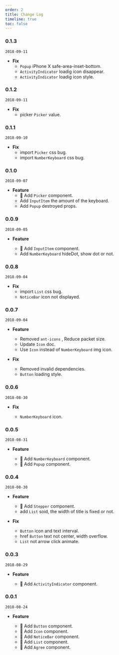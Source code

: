 ```yaml
---
order: 2
title: Change Log
timeline: true
toc: false
---
```


### 0.1.3

`2018-09-11`

- **Fix**
  - `Popup` iPhone X safe-area-inset-bottom.
  - `ActivityIndicator` loadig icon disappear.
  - `ActivityIndicator` loadig icon style.

### 0.1.2

`2018-09-11`

- **Fix**
  - picker `Picker` value.

### 0.1.1

`2018-09-10`

- **Fix**
  - import `Picker` css bug.
  - import `NumberKeyboard` css bug.

### 0.1.0

`2018-09-07`

- **Feature**
  - 🌟 Add `Picker` component.
  - Add `InputItem` the amount of the keyboard.
  - Add `Popup` destroyed props.

### 0.0.9

`2018-09-05`

- **Feature**

  - 🌟 Add `InputItem` component.
  - Add `NumberKeyboard` hideDot, show dot or not.

### 0.0.8

`2018-09-04`

- **Fix**
  - import `List` css bug.
  - `NoticeBar` icon not displayed.

### 0.0.7

`2018-09-04`

- **Feature**

  - Removed `ant-icons` , Reduce packet size.
  - Update `Icon` doc.
  - Use `Icon` instead of `NumberKeyboard` img icon.

- **Fix**

  - Removed invalid dependencies.
  - `Button` loading style.

### 0.0.6

`2018-08-30`

- **Fix**

  - `NumberKeyboard` icon.

### 0.0.5

`2018-08-31`

- **Feature**

  - 🌟 Add `NumberKeyboard` component.
  - 🌟 Add `Popup` component.

### 0.0.4

`2018-08-30`

- **Feature**

  - 🌟 Add `Stepper` component.
  - add `List` soid, the width of title is fixed or not.

- **Fix**

  - `Button` icon and text interval.
  - href `Button` text not center, width overflow.
  - `List` not arrow click animate.

### 0.0.3

`2018-08-29`

- **Feature**

  - 🌟 Add `ActivityIndicator` component.

### 0.0.1

`2018-08-24`

- **Feature**

  - 🌟 Add `Button` component.
  - 🌟 Add `Icon` component.
  - 🌟 Add `NoticeBar` component.
  - 🌟 Add `List` component.
  - 🌟 Add `Agree` component.

